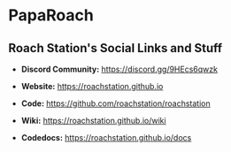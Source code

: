 # PapaRoach

## Roach Station's Social Links and Stuff

* **Discord Community:** https://discord.gg/9HEcs6qwzk

* **Website:** https://roachstation.github.io

* **Code:** https://github.com/roachstation/roachstation

* **Wiki:** https://roachstation.github.io/wiki

* **Codedocs:** https://roachstation.github.io/docs
